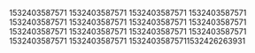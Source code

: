 1532403587571
1532403587571
1532403587571
1532403587571
1532403587571
1532403587571
1532403587571
1532403587571
1532403587571
1532403587571
1532403587571
1532403587571
1532403587571
1532403587571
15324035875711532426263931